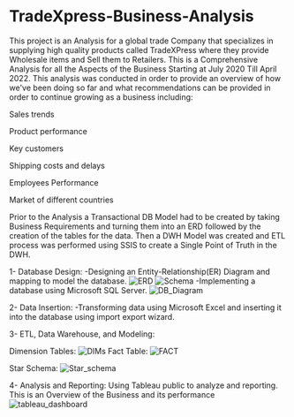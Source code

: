 # TradeXpress-Business-Analysis
This project is an Analysis for a global trade Company that specializes in supplying high quality products called TradeXPress where they provide Wholesale items and Sell them to Retailers. This is a Comprehensive Analysis for all the Aspects of the Business Starting at July 2020 Till April 2022. This analysis was conducted in order to provide an overview of how we've been doing so far and what recommendations can be provided in order to continue growing as a business including:​

Sales trends​

Product performance​

Key customers​

Shipping costs and delays​

Employees Performance​

Market of different countries​

Prior to the Analysis a Transactional DB Model had to be created by taking Business Requirements and turning them into an ERD followed by the creation of the tables for the data. Then a DWH Model was created and ETL process was performed using SSIS to create a Single Point of Truth in the DWH.

1- Database Design:
 -Designing an Entity-Relationship(ER) Diagram and mapping to model the database.
![ERD](https://github.com/jumaa0/TradeXpress-Business-Analysis/assets/126451388/3c8358eb-f4f2-470f-a26d-e1c64182f306)
![Schema](https://github.com/jumaa0/TradeXpress-Business-Analysis/assets/126451388/65fae6a7-3f50-4803-891e-985d6fe0bab4)
 -Implementing a database using Microsoft SQL Server.
 ![DB_Diagram](https://github.com/jumaa0/TradeXpress-Business-Analysis/assets/126451388/b553bd80-6b5e-43fb-8eea-126e451bfad5)

2- Data Insertion:
 -Transforming data using Microsoft Excel and inserting it into the database using import export wizard.

 3- ETL, Data Warehouse, and Modeling:

 Dimension Tables:
 ![DIMs](https://github.com/jumaa0/TradeXpress-Business-Analysis/assets/126451388/3689cfd6-5e5b-44c4-b850-c413d42c4326)
 Fact Table:
 ![FACT](https://github.com/jumaa0/TradeXpress-Business-Analysis/assets/126451388/706e518f-7ad0-45d7-b94c-5c297ffb2228)

 Star Schema:
 ![Star_schema](https://github.com/jumaa0/TradeXpress-Business-Analysis/assets/126451388/481634b0-84f5-4f9f-80bb-3deb180cea0a)

 4- Analysis and Reporting:
  Using Tableau public to analyze and reporting.
 This is an Overview of the Business and its performance
![tableau_dashboard](https://github.com/jumaa0/TradeXpress-Business-Analysis/assets/126451388/aa06d4dd-02de-44d6-bdd9-dbd11a2a1527)
